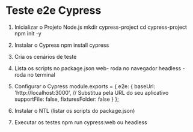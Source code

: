 # Teste e2e Cypress

1. Inicializar o Projeto Node.js
mkdir cypress-project
cd cypress-project
npm init -y

2. Instalar o Cypress
npm install cypress

3. Cria os cenários de teste

4. Lista os scripts no package.json
web- roda no navegador
headless - roda no terminal

5. Configurar o Cypress
module.exports = {
  e2e: {
    baseUrl: 'http://localhost:3000', // Substitua pela URL do seu aplicativo
    supportFile: false,
    fixturesFolder: false
  }
};

6.  Instalar o NTL (listar os scripts do package.json)

7.  Executar os testes
npm run cypress:web ou headless  
